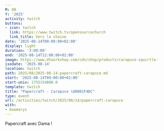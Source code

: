 ```yaml
---
M: 08
Y: '2025'
activity: twitch
buttons:
- icon: twitch
  link: https://www.twitch.tv/opensourcechurch
  link_title: Vers la chaine
date: '2025-08-14T09:00:00+02:00'
display: light
duration: '3:00:00'
end: '2025-08-14T12:00:00+02:00'
image: https://www.dtworkshop.com/cdn/shop/products/carapuce-squirtle-front_cover.png?v=1592238515
isodate: '2025-08-14'
location: twitch
path: 2025/08/2025-08-14-papercraft-carapuce.md
start: '2025-08-14T09:00:00+02:00'
start-unix: 1755154800.0
template: twitch
title: "Papercraft - Carapuce \U0001F4DC"
type: event
url: /activities/twitch/2025/08/14/papercraft-carapuce
with:
- Daemarys
---
```

Papercraft avec Dama !